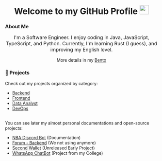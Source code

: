 <div align="center">
<img src="https://komarev.com/ghpvc/?username=maccuci&style=flat-square&color=blue" alt=""/>
<h1>
  Welcome to my GitHub Profile
  <img src="https://media.giphy.com/media/hvRJCLFzcasrR4ia7z/giphy.gif" width="30px"/>
</h1>
<!-- <div id="badges">
  <p style="font-size: 26px;">You can find me on </p>
  <a href="https://twitter.com/maccuci">
    <img src="https://img.shields.io/badge/Twitter-blue?style=for-the-badge&logo=twitter&logoColor=white" alt="Twitter Badge"/>
  </a>
  <a href="https://www.linkedin.com/in/maccuci/">
    <img src="https://img.shields.io/badge/LinkedIn-0077B5?style=for-the-badge&logo=linkedin&logoColor=white" alt="Linkedin Badge"/>
  </a>
</div> -->
</div>

### About Me
<div align="center">
  <p style="font-size: 16px;">I'm a Software Engineer. I enjoy coding in Java, JavaScript, TypeScript, and Python. Currently, I'm learning Rust (I guess), and improving my English level.</p>
More details in my <a href="https://bento.me/maccuci" target="_blank">Bento</a>
</div>

 ### 🚀 Projects
Check out my projects organized by category:
<div>
  
- [Backend](./BACKEND.md)
- [Frontend](./FRONTEND.md)
- [Data Analyst](./DATA_ANALYST.md)
- [DevOps](./DEVOPS.md)
</div>
<br/>
<div>
You can see later my almost personal documentations and open-source projects:
  
- [NBA Discord Bot](https://github.com/maccuci/nba-bot-public) (Documentation)
- [Forum - Backend](https://github.com/maccuci/loginfo-backend) (We not using anymore)
- [Second Wallet](https://github.com/maccuci/second-wallet-public) (Unreleased Early Project)
- [WhatsApp ChatBot](https://github.com/maccuci/chatbot-faculdade) (Project from my College)
</div>
